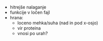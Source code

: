 - hitrejše nalaganje
- funkcije v ločen fajl
- hrana: 
    - loceno mehka/suha (nad in pod x-osjo)
    - vir proteina
    - vnosi po urah?

